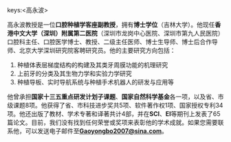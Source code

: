 keys:<高永波>


高永波教授是一位**口腔种植学客座副教授**，拥有**博士学位**（吉林大学）。他现任**香港中文大学（深圳）附属第二医院**（深圳市龙岗中心医院、深圳市第九人民医院）口腔科主任、口腔医学博士、教授、二级主任医师、博士生导师、博士后合作导师、北京大学深圳研究院客聘研究员。他的主要研究方向包括：

1. 种植体表层梯度结构的构建及其类牙周膜功能的机理研究
2. 上前牙的分类及其生物力学和实验力学研究
3. 种植导板、实时导航系统与种植手术机器人的研发与应用等

他曾承担**国家十三五重点研发计划子课题**、**国家自然科学基金**各一项，以及省、市级课题8项。他获得了省、市科技进步奖共5项、软件著作权1项、国家授权专利34项。他还出版了教材、学术专著和译著共计4部，并在**SCI**、**EI**等期刊上发表了65篇论文。目前，我们没有找到任何荣誉或奖项来表彰他的学术成就。如果您需要联系他，可以发送电子邮件至**Gaoyongbo2007@sina.com**。